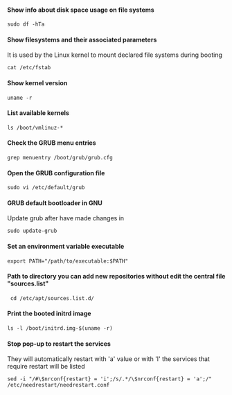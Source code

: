 #### Show info about disk space usage on file systems
```
sudo df -hTa
```

#### Show filesystems and their associated parameters
It is used by the Linux kernel to mount declared file systems during booting
```
cat /etc/fstab
```

#### Show kernel version
```
uname -r
```

#### List available kernels
```
ls /boot/vmlinuz-*
```

#### Check the GRUB menu entries
```
grep menuentry /boot/grub/grub.cfg
```

#### Open the GRUB configuration file
```
sudo vi /etc/default/grub
```

#### GRUB default bootloader in GNU
Update grub after have made changes in 
```
sudo update-grub
```

#### Set an environment variable executable
```
export PATH="/path/to/executable:$PATH"
```

#### Path to directory you can add new repositories without edit the central file "sources.list"
```
 cd /etc/apt/sources.list.d/
```

#### Print the booted initrd image 
```
ls -l /boot/initrd.img-$(uname -r)
```

#### Stop pop-up to restart the services
They will automatically restart with 'a' value or with 'l' the services that require restart will be listed
```
sed -i "/#\$nrconf{restart} = 'i';/s/.*/\$nrconf{restart} = 'a';/" /etc/needrestart/needrestart.conf
```

